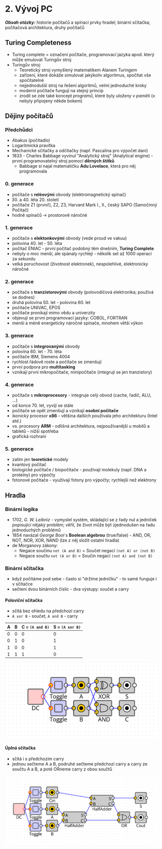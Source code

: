 # 2. Vývoj PC

***Obsah otázky:*** historie počítačů a spínací prvky hradel; binární sčítačka; počítačová architektura, druhy počítačů

## Turing Completeness
- Turing complete = označení počítače, programovací jazyka apod. který může emulovat Turingův stroj
- Turingův stroj:
    - Teoretický stroj vymyšlený matematikem Alanem Turingem
    - zařízení, které dokáže simulovat jakýkoliv algoritmus, spočítat vše spočítatelné
    - nejjednodušší stroj na řešení algoritmů, velmi jednoduché kroky
    - moderní počítače fungují na stejný princip
    - zrodil se zde také koncept *programů*, které byly *uloženy v paměti* (x nebyly připojeny někde bokem)

## Dějiny počítačů

### Předchůdci
- Abakus (počítadlo)
- Logaritmická pravítka
- Mechanické sčítačky a odčítačky (např. Pascalina pro výpočet daní)
- 1833 - Charles Babbage vyvinul "Analytický stroj" (Analytical engine) - první programovatelný stroj pomocí **děrných štítků**
    - Babbage si najal matematičku **Adu Lovelace**, která pro něj programovala

### 0. generace 
- počítače s **reléovými** obvody (elektromagnetický spínač)
- 30. a 40. léta 20. století
- počítače Z1 (první!), Z2, Z3,  Harvard Mark I., II., český SAPO (Samočinný Počítač)
- hodně spínačů -> prostorově náročné

### 1. generace 
- počítače s **elektonkovými** obvody (vede proud ve vakuu)
- polovina 40. let - 50. léta
- počítač ENIAC - první počítač podobný těm dnešním, **Turing Complete**
- nebyly o moc menší, ale spánaly rychleji - několik set až 1000 operací za sekundu
- velká poruchovost (životnost elektronek), nespolehlivé, elektronicky náročné

### 2. generace 
- počítače s **tranzistorovými** obvody (polovodičová elektronika; používá se dodnes)
- druhá polovina 50. let - polovina 60. let
- počítače UNIVAC, EPOS
- počítače pronikají mimo vědu a univerzity
- objevují se první programovací jazyky: COBOL, FORTRAN
- menší a méně energeticky náročné spínače, mnohem větší výkon

### 3. generace 
- počítače s **integrovanými** obvody
- polovina 60. let - 70. léta
- počítače IBM, Siemens 4004
- rychlost řádově roste a počítače se zmenšují
- první podpora pro **multitasking**
- vznikají první mikropočítače, minipočítače (integrují se jen tranzistory)

### 4. generace 
- počítače s **mikroprocesory** - integruje celý obvod (cache, řadič, ALU, ...)
- od konce 70. let, vyvíjí se stále
- počítače se opět zmenšují a vznikají **osobní počítače**
- ikonický procesor **x86** - většina dalších používala jeho architekturu (Intel atd.)
- vs. procesory **ARM** - odlišná architektura, nejpoužívanější u mobilů a tabletů - nižší spotřeba
- grafická rozhraní

### 5. generace
- zatím jen **teoretické** modely 
- kvantový počítač
- biologické počítače / biopočítače - používají molekuly (např. DNA a proteiny) pro výpočty
- fotonové počítače - využívají fotony pro výpočty; rychlejší než elektrony

## Hradla

### Binární logika
- 1702, *G. W. Leibniz* - vymyslel systém, skládající se z řady nul a jedniček popisující nějaký problém; věřil, že život může být zjednodušen na řadu jednoduchých problémů
- 1854 navázal *George Bool* s **Boolean algebrou** (true/false) - AND, OR, NOT, NOR, XOR, NAND (lze z něj složit ostatní hradla)
- de Morganovy zákony:
    - Negace součinu `not (A and B)` = Součet negací `(not A) or (not B)`
    - Negace součtu `not (A or B)` = Součin negací `(not A) and (not B)`

### Binární sčítačka
- když počítáme pod sebe - často si "držíme jedničku" - to samé funguje i v sčítačce
- sečtení dvou binárních číslic - dva výstupy: součet a carry

#### Poloviční sčítačka
- sčítá bez ohledu na předchozí carry
- `A xor B` - součet, `A and B` - carry

| A   | B   | C = `(A and B)` | S = `(A xor B)` |
| --- | --- | --------------- | --------------- |
| 0   | 0   | 0               | 0               |
| 0   | 1   | 0               | 1               |
| 1   | 0   | 0               | 1               |
| 1   | 1   | 1               | 0               |

![](res/02_HalfAdder.png)

#### Úplná sčítačka
- sčítá i s předchozím carry
- jednou sečteme A a B, podruhé sečteme předchozí carry a carry ze součtu A a B, a poté ORneme carry z obou součtů

![](res/02_FullAdder.png)
